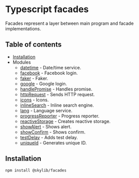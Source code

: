 # Typescript facades

Facades represent a layer between main program and facade implementations.

## Table of contents

- [Installation](#installation)
- Modules
  - [datetime](https://ilyub.github.io/typescript-facades/modules/datetime.html) - Date/time service.
  - [facebook](https://ilyub.github.io/typescript-facades/modules/facebook.html) - Facebook login.
  - [faker](https://ilyub.github.io/typescript-facades/modules/faker.html) - Faker.
  - [google](https://ilyub.github.io/typescript-facades/modules/google.html) - Google login.
  - [handlePromise](https://ilyub.github.io/typescript-facades/modules/handlepromise.html) - Handles promise.
  - [httpRequest](https://ilyub.github.io/typescript-facades/modules/httprequest.html) - Sends HTTP request.
  - [icons](https://ilyub.github.io/typescript-facades/modules/icons.html) - Icons.
  - [inlineSearch](https://ilyub.github.io/typescript-facades/modules/inlinesearch.html) - Inline search engine.
  - [lang](https://ilyub.github.io/typescript-facades/modules/lang.html) - Language service.
  - [progressReporter](https://ilyub.github.io/typescript-facades/modules/progressreporter.html) - Progress reporter.
  - [reactiveStorage](https://ilyub.github.io/typescript-facades/modules/reactivestorage.html) - Creates reactive storage.
  - [showAlert](https://ilyub.github.io/typescript-facades/modules/showalert.html) - Shows alert.
  - [showConfirm](https://ilyub.github.io/typescript-facades/modules/showconfirm.html) - Shows confirm.
  - [testDelay](https://ilyub.github.io/typescript-facades/modules/testdelay.html) - Adds test delay.
  - [uniqueId](https://ilyub.github.io/typescript-facades/modules/uniqueid.html) - Generates unique ID.

## <a name="installation"></a>Installation

    npm install @skylib/facades
